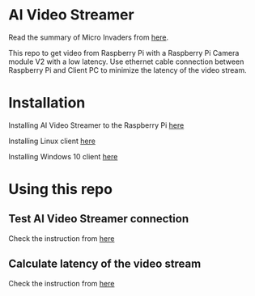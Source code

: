 # AI Video Streamer

Read the summary of Micro Invaders from [here](https://github.com/robot-uprising-hq/ai-guide).

This repo to get video from Raspberry Pi with a Raspberry Pi Camera module V2 with a low latency. Use ethernet cable connection between Raspberry Pi and Client PC to minimize the latency of the video stream.

# Installation
Installing AI Video Streamer to the Raspberry Pi [here](docs/AI-Video-Streamer-Installation.md)

Installing Linux client [here](docs/Linux-Client-Installation.md)

Installing Windows 10 client [here](docs/Window-Client-Installation.md)

# Using this repo
## Test AI Video Streamer connection
Check the instruction from [here](Testing-AI-Video-Streamer.md)

## Calculate latency of the video stream
Check the instruction from [here](Calculate-Latency-of-Video-Stream.md)
